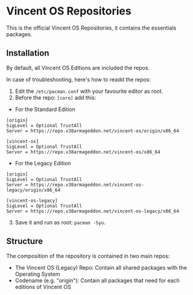 # Vincent OS Repositories
This is the official Vincent OS Repositories, it contains the essentials packages.

## Installation
By default, all Vincent OS Editions are included the repos.

In case of troubleshooting, here's how to readd the repos:
1. Edit the ``/etc/pacman.conf`` with your favourite editor as root.
2. Before the repo: ``[core]`` add this:
- For the Standard Edition
```
[origin]
SigLevel = Optional TrustAll
Server = https://repo.v38armageddon.net/vincent-os/origin/x86_64

[vincent-os]
SigLevel = Optional TrustAll
Server = https://repo.v38armageddon.net/vincent-os/x86_64
```

- For the Legacy Edition
```
[origin]
SigLevel = Optional TrustAll
Server = https://repo.v38armageddon.net/vincent-os-legacy/origin/x86_64

[vincent-os-legacy]
SigLevel = Optional TrustAll
Server = https://repo.v38armageddon.net/vincent-os-legacy/x86_64
```
3. Save it and run as root: ``pacman -Syu``.

## Structure
The composition of the repository is contained in two main repos:
- The Vincent OS (Legacy) Repo: Contain all shared packages with the Operating System
- Codename (e.g. "origin"): Contain all packages that need for each editions of Vincent OS